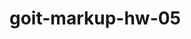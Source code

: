 # goit-markup-hw-05

<!-- git add .
git commit -m "Обновление файлов для 5.100 дз работы"
git push origin main
git status -->
